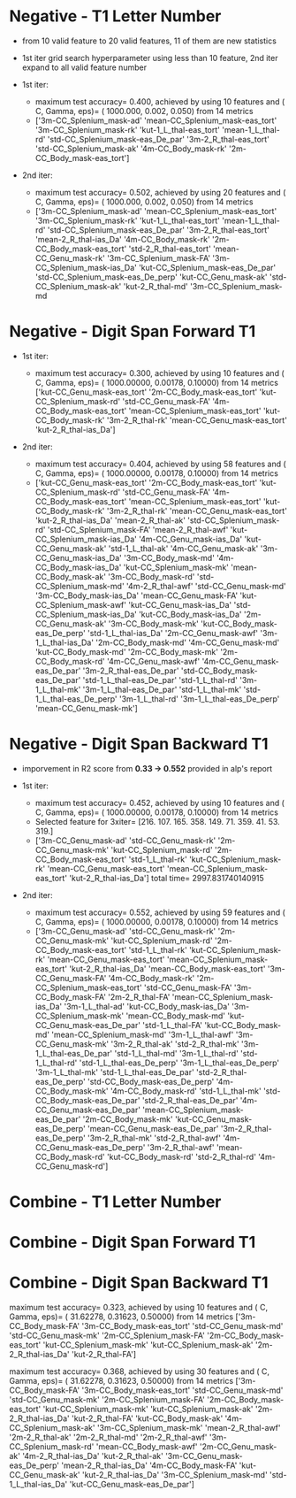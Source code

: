 # Negative - T1 Letter Number

* from 10 valid feature to 20 valid features, 11 of them are new statistics
* 1st iter grid search hyperparameter using less than 10 feature, 2nd iter expand to all valid feature number

* 1st iter: 
	* maximum test accuracy= 0.400, achieved by using 10 features and ( C, Gamma, eps)= ( 1000.000, 0.002, 0.050) from 14 metrics
	* ['3m-CC_Splenium_mask-ad' 'mean-CC_Splenium_mask-eas_tort'
	 '3m-CC_Splenium_mask-rk' 'kut-1_L_thal-eas_tort' 'mean-1_L_thal-rd'
	 'std-CC_Splenium_mask-eas_De_par' '3m-2_R_thal-eas_tort'
	 'std-CC_Splenium_mask-ak' '4m-CC_Body_mask-rk' '2m-CC_Body_mask-eas_tort']

* 2nd iter:
	* maximum test accuracy= 0.502, achieved by using 20 features and ( C, Gamma, eps)= ( 1000.000, 0.002, 0.050) from 14 metrics
	* ['3m-CC_Splenium_mask-ad' 'mean-CC_Splenium_mask-eas_tort'
	 '3m-CC_Splenium_mask-rk' 'kut-1_L_thal-eas_tort' 'mean-1_L_thal-rd'
	 'std-CC_Splenium_mask-eas_De_par' '3m-2_R_thal-eas_tort'
	 'mean-2_R_thal-ias_Da' '4m-CC_Body_mask-rk' '2m-CC_Body_mask-eas_tort'
	 'std-2_R_thal-eas_tort' 'mean-CC_Genu_mask-rk' '3m-CC_Splenium_mask-FA'
	 '3m-CC_Splenium_mask-ias_Da' 'kut-CC_Splenium_mask-eas_De_par'
	 'std-CC_Splenium_mask-eas_De_perp' 'kut-CC_Genu_mask-ak'
	 'std-CC_Splenium_mask-ak' 'kut-2_R_thal-md' '3m-CC_Splenium_mask-md

# Negative - Digit Span Forward T1

* 1st iter:
	* maximum test accuracy= 0.300, achieved by using 10 features and ( C, Gamma, eps)= ( 1000.00000, 0.00178, 0.10000) from 14 metrics
	['kut-CC_Genu_mask-eas_tort' '2m-CC_Body_mask-eas_tort'
	 'kut-CC_Splenium_mask-rd' 'std-CC_Genu_mask-FA'
	 '4m-CC_Body_mask-eas_tort' 'mean-CC_Splenium_mask-eas_tort'
	 'kut-CC_Body_mask-rk' '3m-2_R_thal-rk' 'mean-CC_Genu_mask-eas_tort'
	 'kut-2_R_thal-ias_Da']

* 2nd iter:
	* maximum test accuracy= 0.404, achieved by using 58 features and ( C, Gamma, eps)= ( 1000.00000, 0.00178, 0.10000) from 14 metrics
	* ['kut-CC_Genu_mask-eas_tort' '2m-CC_Body_mask-eas_tort'
	 'kut-CC_Splenium_mask-rd' 'std-CC_Genu_mask-FA'
	 '4m-CC_Body_mask-eas_tort' 'mean-CC_Splenium_mask-eas_tort'
	 'kut-CC_Body_mask-rk' '3m-2_R_thal-rk' 'mean-CC_Genu_mask-eas_tort'
	 'kut-2_R_thal-ias_Da' 'mean-2_R_thal-ak' 'std-CC_Splenium_mask-rd'
	 'std-CC_Splenium_mask-FA' 'mean-2_R_thal-awf'
	 'kut-CC_Splenium_mask-ias_Da' '4m-CC_Genu_mask-ias_Da'
	 'kut-CC_Genu_mask-ak' 'std-1_L_thal-ak' '4m-CC_Genu_mask-ak'
	 '3m-CC_Genu_mask-ias_Da' '3m-CC_Body_mask-md' '4m-CC_Body_mask-ias_Da'
	 'kut-CC_Splenium_mask-mk' 'mean-CC_Body_mask-ak' '3m-CC_Body_mask-rd'
	 'std-CC_Splenium_mask-md' '4m-2_R_thal-awf' 'std-CC_Genu_mask-md'
	 '3m-CC_Body_mask-ias_Da' 'mean-CC_Genu_mask-FA'
	 'kut-CC_Splenium_mask-awf' 'kut-CC_Genu_mask-ias_Da'
	 'std-CC_Splenium_mask-ias_Da' 'kut-CC_Body_mask-ias_Da'
	 '2m-CC_Genu_mask-ak' '3m-CC_Body_mask-mk' 'kut-CC_Body_mask-eas_De_perp'
	 'std-1_L_thal-ias_Da' '2m-CC_Genu_mask-awf' '3m-1_L_thal-ias_Da'
	 '2m-CC_Body_mask-md' '4m-CC_Genu_mask-md' 'kut-CC_Body_mask-md'
	 '2m-CC_Body_mask-mk' '2m-CC_Body_mask-rd' '4m-CC_Genu_mask-awf'
	 '4m-CC_Genu_mask-eas_De_par' '3m-2_R_thal-eas_De_par'
	 'std-CC_Body_mask-eas_De_par' 'std-1_L_thal-eas_De_par' 'std-1_L_thal-rd'
	 '3m-1_L_thal-mk' '3m-1_L_thal-eas_De_par' 'std-1_L_thal-mk'
	 'std-1_L_thal-eas_De_perp' '3m-1_L_thal-rd' '3m-1_L_thal-eas_De_perp'
	 'mean-CC_Genu_mask-mk']

# Negative - Digit Span Backward T1
* imporvement in R2 score from __0.33 -> 0.552__ provided in alp's report
* 1st iter:
	* maximum test accuracy= 0.452, achieved by using 10 features and ( C, Gamma, eps)= ( 1000.00000, 0.00178, 0.10000) from 14 metrics
	* Selected feature for 3xiter= [216. 107. 165. 358. 149.  71. 359.  41.  53. 319.]
	* ['3m-CC_Genu_mask-ad' 'std-CC_Genu_mask-rk' '2m-CC_Genu_mask-mk'
	 'kut-CC_Splenium_mask-rd' '2m-CC_Body_mask-eas_tort' 'std-1_L_thal-rk'
	 'kut-CC_Splenium_mask-rk' 'mean-CC_Genu_mask-eas_tort'
	 'mean-CC_Splenium_mask-eas_tort' 'kut-2_R_thal-ias_Da']
	total time= 2997.831740140915

* 2nd iter:
	* maximum test accuracy= 0.552, achieved by using 59 features and ( C, Gamma, eps)= ( 1000.00000, 0.00178, 0.10000) from 14 metrics
	* ['3m-CC_Genu_mask-ad' 'std-CC_Genu_mask-rk' '2m-CC_Genu_mask-mk'
	 'kut-CC_Splenium_mask-rd' '2m-CC_Body_mask-eas_tort' 'std-1_L_thal-rk'
	 'kut-CC_Splenium_mask-rk' 'mean-CC_Genu_mask-eas_tort'
	 'mean-CC_Splenium_mask-eas_tort' 'kut-2_R_thal-ias_Da'
	 'mean-CC_Body_mask-eas_tort' '3m-CC_Genu_mask-FA' '4m-CC_Body_mask-rk'
	 '2m-CC_Splenium_mask-eas_tort' 'std-CC_Genu_mask-FA' '3m-CC_Body_mask-FA'
	 '2m-2_R_thal-FA' 'mean-CC_Splenium_mask-ias_Da' '3m-1_L_thal-ad'
	 'kut-CC_Body_mask-ias_Da' '3m-CC_Splenium_mask-mk' 'mean-CC_Body_mask-md'
	 'kut-CC_Genu_mask-eas_De_par' 'std-1_L_thal-FA' 'kut-CC_Body_mask-md'
	 'mean-CC_Splenium_mask-md' '3m-1_L_thal-awf' '3m-CC_Genu_mask-mk'
	 '3m-2_R_thal-ak' 'std-2_R_thal-mk' '3m-1_L_thal-eas_De_par'
	 'std-1_L_thal-md' '3m-1_L_thal-rd' 'std-1_L_thal-rd'
	 'std-1_L_thal-eas_De_perp' '3m-1_L_thal-eas_De_perp' '3m-1_L_thal-mk'
	 'std-1_L_thal-eas_De_par' 'std-2_R_thal-eas_De_perp'
	 'std-CC_Body_mask-eas_De_perp' '4m-CC_Body_mask-mk' '4m-CC_Body_mask-rd'
	 'std-1_L_thal-mk' 'std-CC_Body_mask-eas_De_par' 'std-2_R_thal-eas_De_par'
	 '4m-CC_Genu_mask-eas_De_par' 'mean-CC_Splenium_mask-eas_De_par'
	 '2m-CC_Body_mask-mk' 'kut-CC_Genu_mask-eas_De_perp'
	 'mean-CC_Genu_mask-eas_De_par' '3m-2_R_thal-eas_De_perp' '3m-2_R_thal-mk'
	 'std-2_R_thal-awf' '4m-CC_Genu_mask-eas_De_perp' '3m-2_R_thal-awf'
	 'mean-CC_Body_mask-rd' 'kut-CC_Body_mask-rd' 'std-2_R_thal-rd'
	 '4m-CC_Genu_mask-rd']

# Combine - T1 Letter Number
# Combine - Digit Span Forward T1
# Combine - Digit Span Backward T1

maximum test accuracy= 0.323, achieved by using 10 features and ( C, Gamma, eps)= ( 31.62278, 0.31623, 0.50000) from 14 metrics
['3m-CC_Body_mask-FA' '3m-CC_Body_mask-eas_tort' 'std-CC_Genu_mask-md'
 'std-CC_Genu_mask-mk' '2m-CC_Splenium_mask-FA' '2m-CC_Body_mask-eas_tort'
 'kut-CC_Splenium_mask-mk' 'kut-CC_Splenium_mask-ak' '2m-2_R_thal-ias_Da'
 'kut-2_R_thal-FA']

 maximum test accuracy= 0.368, achieved by using 30 features and ( C, Gamma, eps)= ( 31.62278, 0.31623, 0.50000) from 14 metrics
['3m-CC_Body_mask-FA' '3m-CC_Body_mask-eas_tort' 'std-CC_Genu_mask-md'
 'std-CC_Genu_mask-mk' '2m-CC_Splenium_mask-FA' '2m-CC_Body_mask-eas_tort'
 'kut-CC_Splenium_mask-mk' 'kut-CC_Splenium_mask-ak' '2m-2_R_thal-ias_Da'
 'kut-2_R_thal-FA' 'kut-CC_Body_mask-ak' '4m-CC_Splenium_mask-ak'
 '3m-CC_Splenium_mask-mk' 'mean-2_R_thal-awf' '2m-2_R_thal-ak'
 '2m-2_R_thal-md' '2m-2_R_thal-awf' '3m-CC_Splenium_mask-rd'
 'mean-CC_Body_mask-awf' '2m-CC_Genu_mask-ak' '4m-2_R_thal-ias_Da'
 'kut-2_R_thal-ak' '3m-CC_Genu_mask-eas_De_perp' 'mean-2_R_thal-ias_Da'
 '4m-CC_Body_mask-FA' 'kut-CC_Genu_mask-ak' 'kut-2_R_thal-ias_Da'
 '3m-CC_Splenium_mask-md' 'std-1_L_thal-ias_Da'
 'kut-CC_Genu_mask-eas_De_par']
